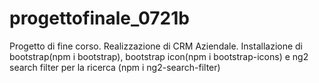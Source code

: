 # progettofinale_0721b
Progetto di fine corso. Realizzazione di CRM Aziendale. Installazione di bootstrap(npm i bootstrap), bootstrap icon(npm i bootstrap-icons) e ng2 search filter per la ricerca (npm i ng2-search-filter)
